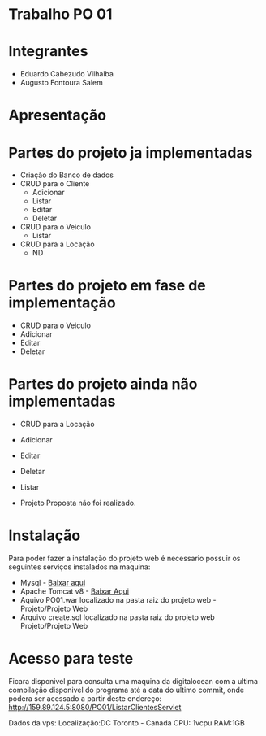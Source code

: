 # Trabalho PO 01

# Integrantes

* Eduardo Cabezudo Vilhalba
* Augusto Fontoura Salem


# Apresentação



# Partes do projeto ja implementadas

* Criação do Banco de dados
* CRUD para o Cliente
  * Adicionar
  * Listar
  * Editar
  * Deletar
* CRUD para o Veiculo
  * Listar
* CRUD para a Locação
  * ND

# Partes do projeto em fase de implementação
  * CRUD para o Veiculo
  * Adicionar 
  * Editar
  * Deletar


# Partes do projeto ainda não implementadas
  * CRUD para a Locação
  * Adicionar
  * Editar
  * Deletar
  * Listar
  
  
* Projeto Proposta não foi realizado.


# Instalação


Para poder fazer a instalação do projeto web é necessario possuir os seguintes serviços instalados na maquina:

* Mysql - [Baixar aqui](https://dev.mysql.com/downloads/installer/)
* Apache Tomcat v8 - [Baixar Aqui](https://tomcat.apache.org/download-80.cgi)
* Aquivo PO01.war localizado na pasta raiz do projeto web - Projeto/Projeto Web
* Arquivo create.sql localizado na pasta raiz do projeto web Projeto/Projeto Web


# Acesso para teste

Ficara disponivel para consulta uma maquina da digitalocean com a ultima compilação disponivel do programa até a data do ultimo commit, onde podera ser acessado a partir deste endereço: http://159.89.124.5:8080/PO01/ListarClientesServlet


Dados da vps:
Localização:DC Toronto - Canada
CPU: 1vcpu
RAM:1GB 






